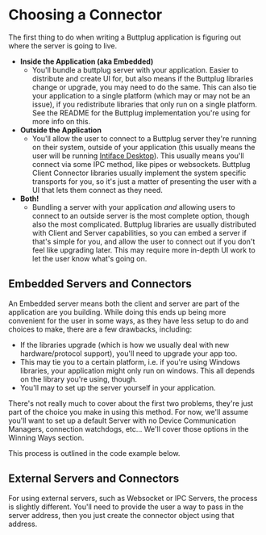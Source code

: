 # Choosing a Connector

The first thing to do when writing a Buttplug application is figuring out where the server is going to live.

- **Inside the Application (aka Embedded)**
  - You'll bundle a buttplug server with your application. Easier to distribute and create UI for, but also means if the Buttplug libraries change or upgrade, you may need to do the same. This can also tie your application to a single platform (which may or may not be an issue), if you redistribute libraries that only run on a single platform. See the README for the Buttplug implementation you're using for more info on this.
- **Outside the Application**
  - You'll allow the user to connect to a Buttplug server they're running on their system, outside of your application (this usually means the user will be running [Intiface Desktop](https://intiface.com/desktop)). This usually means you'll connect via some IPC method, like pipes or websockets. Buttplug Client Connector libraries usually implement the system specific transports for you, so it's just a matter of presenting the user with a UI that lets them connect as they need.
- **Both!**
  - Bundling a server with your application *and* allowing users to connect to an outside server is the most complete option, though also the most complicated. Buttplug libraries are usually distributed with Client and Server capabilities, so you can embed a server if that's simple for you, and allow the user to connect out if you don't feel like upgrading later. This may require more in-depth UI work to let the user know what's going on.

## Embedded Servers and Connectors

An Embedded server means both the client and server are part of the application are you building. While doing this ends up being more convenient for the user in some ways, as they have less setup to do and choices to make, there are a few drawbacks, including:

- If the libraries upgrade (which is how we usually deal with new hardware/protocol support), you'll need to upgrade your app too.
- This may tie you to a certain platform, i.e. if you're using Windows libraries, your application might only run on windows. This all depends on the library you're using, though.
- You'll may to set up the server yourself in your application.

There's not really much to cover about the first two problems, they're just part of the choice you make in using this method. For now, we'll assume you'll want to set up a default Server with no Device Communication Managers, connection watchdogs, etc... We'll cover those options in the Winning Ways section.

This process is outlined in the code example below.

<CodeSwitcher :languages="{rust:'Rust', csharp:'C#', ts:'TypeScript', js:'JS'}">
<template v-slot:rust>

<<< @/examples/rust/src/bin/embedded_connector.rs

</template>
<template v-slot:csharp>

<<< @/examples/csharp/EmbeddedConnectorExample/Program.cs

</template>
<template v-slot:js>

```js
// Need to write this example
```

</template>
<template v-slot:ts>

```ts
// Need to write this example
```

</template>
</CodeSwitcher>

## External Servers and Connectors

For using external servers, such as Websocket or IPC Servers, the process is slightly different. You'll need to provide the user a way to pass in the server address, then you just create the connector object using that address.

<CodeSwitcher :languages="{rust:'Rust', csharp:'C#'}">
<template v-slot:rust>

<<< @/examples/rust/src/bin/external_connector.rs

</template>
<template v-slot:csharp>

<<< @/examples/csharp/RemoteConnectorExample/Program.cs

</template>
</CodeSwitcher>